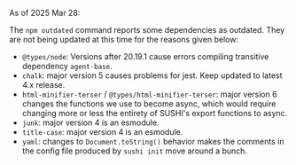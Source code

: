 As of 2025 Mar 28:

The `npm outdated` command reports some dependencies as outdated. They are not being updated at this time for the reasons given below:

- `@types/node`: Versions after 20.19.1 cause errors compiling transitive dependency `agent-base`.
- `chalk`: major version 5 causes problems for jest. Keep updated to latest 4.x release.
- `html-minifier-terser` / `@types/html-minifier-terser`: major version 6 changes the functions we use to become async, which would require changing more or less the entirety of SUSHI's export functions to async.
- `junk`: major version 4 is an esmodule.
- `title-case`: major version 4 is an esmodule.
- `yaml`: changes to `Document.toString()` behavior makes the comments in the config file produced by `sushi init` move around a bunch.
